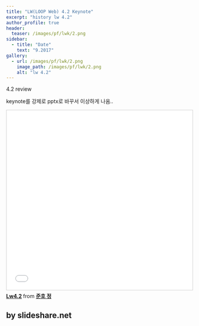 ```yaml
---
title: "LW(LOOP Web) 4.2 Keynote"
excerpt: "history lw 4.2"
author_profile: true
header:
  teaser: /images/pf/lwk/2.png
sidebar:
  - title: "Date"
    text: "9.2017"
gallery:
  - url: /images/pf/lwk/2.png
    image_path: /images/pf/lwk/2.png
    alt: "lw 4.2"
---
```


4.2 review

keynote를 강제로 pptx로 바꾸서 이상하게 나옴..

<iframe src="//www.slideshare.net/slideshow/embed_code/key/nPIqqVugcLgKcl" width="595" height="485" frameborder="0" marginwidth="0" marginheight="0" scrolling="no" style="border:1px solid #CCC; border-width:1px; margin-bottom:5px; max-width: 100%;" allowfullscreen> </iframe> <div style="margin-bottom:5px"> <strong> <a href="//www.slideshare.net/secret/nPIqqVugcLgKcl" title="Lw4.2" target="_blank">Lw4.2</a> </strong> from <strong><a href="https://www.slideshare.net/fkkmemi" target="_blank">준호 정</a></strong> </div>

## by slideshare.net
